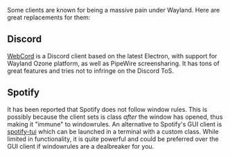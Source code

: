 Some clients are known for being a massive pain under Wayland. Here are great
replacements for them:

## Discord

[WebCord](https://github.com/SpacingBat3/WebCord) is a Discord client based on
the latest Electron, with support for Wayland Ozone platform, as well as
PipeWire screensharing. It has tons of great features and tries not to infringe
on the Discord ToS.

## Spotify

It has been reported that Spotify does not follow window rules. This is possibly
because the client sets is class _after_ the window has opened, thus making it "immune"
to windowrules. An alternative to Spotify's GUI client is
[spotify-tui](https://github.com/Rigellute/spotify-tui) which can be launched in a terminal
with a custom class. While limited in functionality, it is quite powerful and could be
preferred over the GUI client if windowrules are a dealbreaker for you.
